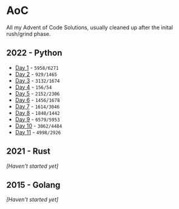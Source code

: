 # AoC
All my Advent of Code Solutions, usually cleaned up after the inital rush/grind phase.

## 2022 - Python
* [Day 1](https://github.com/cadecuddy/AoC/tree/main/2022/01/solution.py) - `5958/6271`
* [Day 2](https://github.com/cadecuddy/AoC/tree/main/2022/02/solution.py) - `929/1465`
* [Day 3](https://github.com/cadecuddy/AoC/tree/main/2022/03/solution.py) - `3132/1674`
* [Day 4](https://github.com/cadecuddy/AoC/tree/main/2022/04/solution.py) - `156/54`
* [Day 5](https://github.com/cadecuddy/AoC/tree/main/2022/05/solution.py) - `2152/2306`
* [Day 6](https://github.com/cadecuddy/AoC/tree/main/2022/06/solution.py) - `1456/1678`
* [Day 7](https://github.com/cadecuddy/AoC/tree/main/2022/07/solution.py) - `1614/3046`
* [Day 8](https://github.com/cadecuddy/AoC/tree/main/2022/08/solution.py) - `1848/1442`
* [Day 9](https://github.com/cadecuddy/AoC/tree/main/2022/09/solution.py) - `6579/5953`
* [Day 10](https://github.com/cadecuddy/AoC/tree/main/2022/10/solution.py) - `3062/4484`
* [Day 11](https://github.com/cadecuddy/AoC/tree/main/2022/11/) - `4998/2926`

## 2021 - Rust
_[Haven't started yet]_

## 2015 - Golang
_[Haven't started yet]_
